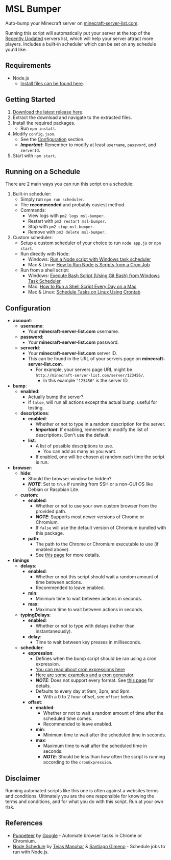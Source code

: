 # MSL Bumper

Auto-bump your Minecraft server on [minecraft-server-list.com](http://minecraft-server-list.com/).

Running this script will automatically put your server at the top of the [Recently Updated](https://minecraft-server-list.com/updated/) servers list, which will help your server attract more players. Includes a built-in scheduler which can be set on any schedule you'd like.

## Requirements

* Node.js
  * [Install files can be found here](https://nodejs.org/en/download/).

## Getting Started

1. [Download the latest release here](https://github.com/KevinNovak/MSL-Bumper/releases/latest).
2. Extract the download and navigate to the extracted files.
3. Install the required packages.
    * Run ```npm install```.
4. Modify ```config.json```.
    * See the [Configuration](https://github.com/KevinNovak/MSL-Bumper#configuration) section.
    * ***Important***: Remember to modify at least ```username```, ```password```, and ```serverId```.
5. Start with ```npm start```.

## Running on a Schedule

There are 2 main ways you can run this script on a schedule:

1. Built-in scheduler:
    * Simply run ```npm run scheduler```.
    * The **recommended** and probably easiest method.
    * Commands:
        * View logs with ```pm2 logs msl-bumper```.
        * Restart with ```pm2 restart msl-bumper```.
        * Stop with ```pm2 stop msl-bumper```.
        * Remove with ```pm2 delete msl-bumper```.
2. Custom scheduler:
    * Setup a custom scheduler of your choice to run ```node app.js``` or ```npm start```.
    * Run directly with Node:
        * Windows: [Run a Node script with Windows task scheduler](https://eddyerburgh.me/run-a-node-script-with-windows-task-scheduler)
        * Mac & Linux: [How to Run Node.js Scripts from a Cron Job](https://askmacgyver.com/blog/tutorial/how-to-run-node-scripts-from-a-cron-job)
    * Run from a shell script:
        * Windows: [Execute Bash Script (Using Git Bash) from Windows Task Scheduler](https://gist.github.com/damc-dev/eb5e1aef001eef78c0f4)
        * Mac: [How to Run a Shell Script Every Day on a Mac](https://www.dssw.co.uk/blog/2011-05-22-how-to-run-a-shell-script-every-day-on-a-mac/)
        * Mac & Linux: [Schedule Tasks on Linux Using Crontab](https://kvz.io/blog/2007/07/29/schedule-tasks-on-linux-using-crontab/)

## Configuration

* **account**:
  * **username**:
    * Your **minecraft-server-list.com** username.
  * **password**:
    * Your **minecraft-server-list.com** password.
  * **serverId**:
    * Your **minecraft-server-list.com** server ID.
    * This can be found in the URL of your servers page on **minecraft-server-list.com**.
      * For example, your servers page URL might be ```http://minecraft-server-list.com/server/123456/```.
        * In this example ```"123456"``` is the server ID.
* **bump**:
  * **enabled**:
    * Actually bump the server?
    * If ```false```, will run all actions except the actual bump, useful for testing.
  * **descriptions**:
    * **enabled**:
      * Whether or not to type in a random description for the server.
      * ***Important***: If enabling, remember to modify the list of descriptions. Don't use the default.
    * **list**:
      * A list of possible descriptions to use.
        * You can add as many as you want.
      * If enabled, one will be chosen at random each time the script is run.
* **browser**:
  * **hide**:
    * Should the browser window be hidden?
    * ***NOTE***: Set to ```true``` if running from SSH or a non-GUI OS like Debian or Raspbian Lite.
  * **custom**:
    * **enabled**:
      * Whether or not to use your own custom browser from the provided path.
      * ***NOTE***: Supports most newer versions of Chrome or Chromium.
      * If ```false``` will use the default version of Chromium bundled with this package.
    * **path**:
      * The path to the Chrome or Chromium executable to use (if enabled above).
      * See [this page](https://github.com/GoogleChrome/puppeteer/blob/master/docs/api.md#puppeteerlaunchoptions) for more details.
* **timings**
  * **delays**:
    * **enabled**:
      * Whether or not this script should wait a random amount of time between actions.
      * Recommended to leave enabled.
    * **min**:
      * Minimum time to wait between actions in seconds.
    * **max**:
      * Maximum time to wait between actions in seconds.
  * **typingDelays**:
    * **enabled**:
      * Whether or not to type with delays (rather than instantaneously).
    * **delay**:
      * Time to wait between key presses in milliseconds.
  * **scheduler**:
    * **expression**:
      * Defines when the bump script should be ran using a cron expression.
      * [You can read about cron expressions here](http://www.quartz-scheduler.org/documentation/quartz-2.x/tutorials/crontrigger.html)
      * [Here are some examples and a cron generator](https://www.freeformatter.com/cron-expression-generator-quartz.html).
      * ***NOTE***: Does not support every format. See [this page](https://github.com/harrisiirak/cron-parser#supported-format) for details.
      * Defaults to every day at 9am, 3pm, and 9pm.
        * With a 0 to 2 hour offset, see ```offset``` below.
    * **offset**:
      * **enabled**:
        * Whether or not to wait a random amount of time after the scheduled time comes.
        * Recommended to leave enabled.
      * **min**:
        * Minimum time to wait after the scheduled time in seconds.
      * **max**:
        * Maximum time to wait after the scheduled time in seconds.
        * ***NOTE***: Should be less than how often the script is running according to the ```cronExpression```.

## Disclaimer

Running automated scripts like this one is often against a websites terms and conditions. Ultimately you are the one responsible for knowing the terms and conditions, and for what you do with this script. Run at your own risk.

## References

* [Puppeteer](https://developers.google.com/web/tools/puppeteer/) by [Google](https://developers.google.com/) - Automate browser tasks in Chrome or Chromium.
* [Node Schedule](https://github.com/node-schedule/node-schedule) by [Tejas Manohar](https://tejas.io/) & [Santiago Gimeno](https://github.com/santigimeno) - Schedule jobs to run with Node.js.